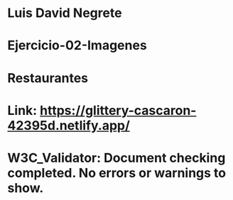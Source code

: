 # Luis David Negrete
 # Ejercicio-02-Imagenes
 # Restaurantes
 # Link: https://glittery-cascaron-42395d.netlify.app/
 # W3C_Validator: Document checking completed. No errors or warnings to show.